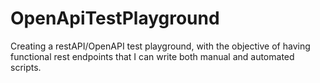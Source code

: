 # OpenApiTestPlayground
Creating a restAPI/OpenAPI test playground, with the objective of having functional rest endpoints that I can write both manual and automated scripts.
